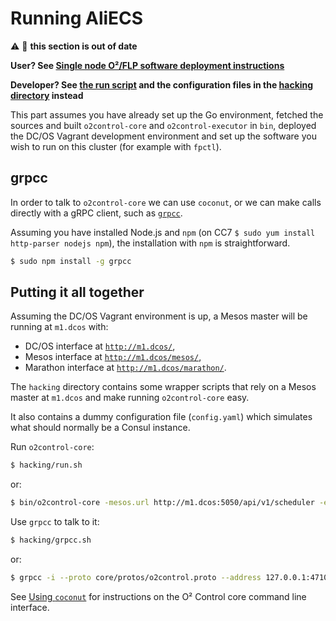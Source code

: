 # Running AliECS

:warning: :construction: **this section is out of date**

**User? See [Single node O²/FLP software deployment instructions](https://gitlab.cern.ch/AliceO2Group/system-configuration/blob/master/ansible/docs/O2_INSTALL_FLP_STANDALONE.md)**

**Developer? See [the run script](run.sh) and the configuration files in the [hacking directory](.) instead**

This part assumes you have already set up the Go environment, fetched the sources and built
`o2control-core` and `o2control-executor` in `bin`, deployed the DC/OS Vagrant development
environment and set up the software you wish to run on this cluster (for example with `fpctl`).

## grpcc

In order to talk to `o2control-core` we can use `coconut`, or we can make calls directly with a gRPC client,
such as [`grpcc`](https://github.com/njpatel/grpcc).

Assuming you have installed Node.js and `npm` (on CC7 `$ sudo yum install http-parser nodejs npm`), the
installation with `npm` is straightforward.
```bash
$ sudo npm install -g grpcc
```

## Putting it all together

Assuming the DC/OS Vagrant environment is up, a Mesos master will be running at `m1.dcos` with:
* DC/OS interface at [`http://m1.dcos/`](http://m1.dcos/),
* Mesos interface at [`http://m1.dcos/mesos/`](http://m1.dcos/mesos/),
* Marathon interface at [`http://m1.dcos/marathon/`](http://m1.dcos/marathon/).

The `hacking` directory contains some wrapper scripts that rely on a Mesos master at `m1.dcos` and
make running `o2control-core` easy.

It also contains a dummy configuration file (`config.yaml`) which simulates what should normally be
a Consul instance.

Run `o2control-core`:
```bash
$ hacking/run.sh
```
or:
```bash
$ bin/o2control-core -mesos.url http://m1.dcos:5050/api/v1/scheduler -executor.binary </in-cluster/path/to/o2control-executor> -verbose -config "file://hacking/example-config.yaml"
```

Use `grpcc` to talk to it:
```bash
$ hacking/grpcc.sh
```
or:
```bash
$ grpcc -i --proto core/protos/o2control.proto --address 127.0.0.1:47102
```

See [Using `coconut`](../coconut/README.md) for instructions on the O² Control core command line interface.
